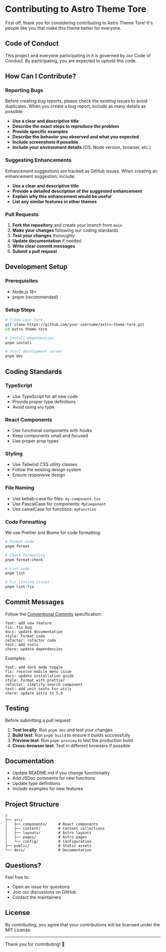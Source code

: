 # Contributing to Astro Theme Tore

First off, thank you for considering contributing to Astro Theme Tore! It's people like you that make this theme better for everyone.

## Code of Conduct

This project and everyone participating in it is governed by our Code of Conduct. By participating, you are expected to uphold this code.

## How Can I Contribute?

### Reporting Bugs

Before creating bug reports, please check the existing issues to avoid duplicates. When you create a bug report, include as many details as possible:

- **Use a clear and descriptive title**
- **Describe the exact steps to reproduce the problem**
- **Provide specific examples**
- **Describe the behavior you observed and what you expected**
- **Include screenshots if possible**
- **Include your environment details** (OS, Node version, browser, etc.)

### Suggesting Enhancements

Enhancement suggestions are tracked as GitHub issues. When creating an enhancement suggestion, include:

- **Use a clear and descriptive title**
- **Provide a detailed description of the suggested enhancement**
- **Explain why this enhancement would be useful**
- **List any similar features in other themes**

### Pull Requests

1. **Fork the repository** and create your branch from `main`
2. **Make your changes** following our coding standards
3. **Test your changes** thoroughly
4. **Update documentation** if needed
5. **Write clear commit messages**
6. **Submit a pull request**

## Development Setup

### Prerequisites

- Node.js 18+
- pnpm (recommended)

### Setup Steps

```bash
# Clone your fork
git clone https://github.com/your-username/astro-theme-tore.git
cd astro-theme-tore

# Install dependencies
pnpm install

# Start development server
pnpm dev
```

## Coding Standards

### TypeScript

- Use TypeScript for all new code
- Provide proper type definitions
- Avoid using `any` type

### React Components

- Use functional components with hooks
- Keep components small and focused
- Use proper prop types

### Styling

- Use Tailwind CSS utility classes
- Follow the existing design system
- Ensure responsive design

### File Naming

- Use kebab-case for files: `my-component.tsx`
- Use PascalCase for components: `MyComponent`
- Use camelCase for functions: `myFunction`

### Code Formatting

We use Prettier and Biome for code formatting:

```bash
# Format code
pnpm format

# Check formatting
pnpm format:check

# Lint code
pnpm lint

# Fix linting issues
pnpm lint:fix
```

## Commit Messages

Follow the [Conventional Commits](https://www.conventionalcommits.org/) specification:

```
feat: add new feature
fix: fix bug
docs: update documentation
style: format code
refactor: refactor code
test: add tests
chore: update dependencies
```

Examples:

```
feat: add dark mode toggle
fix: resolve mobile menu issue
docs: update installation guide
style: format with prettier
refactor: simplify search component
test: add unit tests for utils
chore: update astro to 5.0
```

## Testing

Before submitting a pull request:

1. **Test locally**: Run `pnpm dev` and test your changes
2. **Build test**: Run `pnpm build` to ensure it builds successfully
3. **Preview test**: Run `pnpm preview` to test the production build
4. **Cross-browser test**: Test in different browsers if possible

## Documentation

- Update README.md if you change functionality
- Add JSDoc comments for new functions
- Update type definitions
- Include examples for new features

## Project Structure

```
/
├── src/
│   ├── components/     # React components
│   ├── content/        # Content collections
│   ├── layouts/        # Astro layouts
│   ├── pages/          # Astro pages
│   └── config/         # Configuration
├── public/             # Static assets
└── docs/               # Documentation
```

## Questions?

Feel free to:

- Open an issue for questions
- Join our discussions on GitHub
- Contact the maintainers

## License

By contributing, you agree that your contributions will be licensed under the MIT License.

---

Thank you for contributing! 🎉
